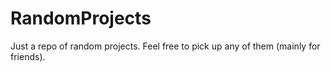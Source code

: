 # RandomProjects
Just a repo of random projects. Feel free to pick up any of them (mainly for friends).
